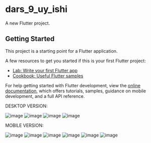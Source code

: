 # dars_9_uy_ishi

A new Flutter project.

## Getting Started

This project is a starting point for a Flutter application.

A few resources to get you started if this is your first Flutter project:

- [Lab: Write your first Flutter app](https://docs.flutter.dev/get-started/codelab)
- [Cookbook: Useful Flutter samples](https://docs.flutter.dev/cookbook)

For help getting started with Flutter development, view the
[online documentation](https://docs.flutter.dev/), which offers tutorials,
samples, guidance on mobile development, and a full API reference.


DESKTOP VERSION: 


![image](https://github.com/Mardonbekmelsov/dars_9_uy_ishi/assets/153820615/40497b37-eec2-439d-98be-6b5edbef7e36)
![image](https://github.com/Mardonbekmelsov/dars_9_uy_ishi/assets/153820615/86f51045-9f6d-4be8-8a82-0a88fd70060b)
![image](https://github.com/Mardonbekmelsov/dars_9_uy_ishi/assets/153820615/443c718e-03e2-46c1-90c1-5a01cc8f4284)
![image](https://github.com/Mardonbekmelsov/dars_9_uy_ishi/assets/153820615/0d6b737e-56e0-4377-8a19-1dee9431707a)


MOBILE VERSION: 


![image](https://github.com/Mardonbekmelsov/dars_9_uy_ishi/assets/153820615/92a228b4-4d26-4908-9a71-f543f7523f31)
![image](https://github.com/Mardonbekmelsov/dars_9_uy_ishi/assets/153820615/e5fbe4ce-f70f-4f56-b94c-d2724eca78d8)
![image](https://github.com/Mardonbekmelsov/dars_9_uy_ishi/assets/153820615/43290bd6-3198-43c7-9fa3-390fd7a6cb5f)
![image](https://github.com/Mardonbekmelsov/dars_9_uy_ishi/assets/153820615/ca548508-2a8f-448e-9c77-1989a337ed1e)
![image](https://github.com/Mardonbekmelsov/dars_9_uy_ishi/assets/153820615/352c1d1d-9718-4209-b5d0-0c3c88f0d2e1)
![image](https://github.com/Mardonbekmelsov/dars_9_uy_ishi/assets/153820615/64f2be0a-0fd7-4898-9c7b-6853af878ef2)
